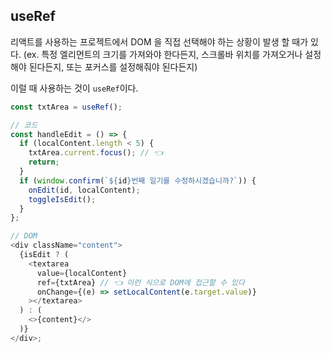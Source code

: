 ## useRef

리액트를 사용하는 프로젝트에서 DOM 을 직접 선택해야 하는 상황이 발생 할 때가 있다. (ex. 특정 엘리먼트의 크기를 가져와야 한다든지, 스크롤바 위치를 가져오거나 설정해야 된다든지, 또는 포커스를 설정해줘야 된다든지)

이럴 때 사용하는 것이 `useRef`이다.

```js
const txtArea = useRef();
```

```js
// 코드
const handleEdit = () => {
  if (localContent.length < 5) {
    txtArea.current.focus(); // 👈
    return;
  }
  if (window.confirm(`${id}번째 일기를 수정하시겠습니까?`)) {
    onEdit(id, localContent);
    toggleIsEdit();
  }
};

// DOM
<div className="content">
  {isEdit ? (
    <textarea
      value={localContent}
      ref={txtArea} // 👈 이런 식으로 DOM에 접근할 수 있다
      onChange={(e) => setLocalContent(e.target.value)}
    ></textarea>
  ) : (
    <>{content}</>
  )}
</div>;
```

